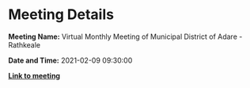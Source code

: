 # Meeting Details

**Meeting Name:** Virtual Monthly Meeting of Municipal District of Adare - Rathkeale

**Date and Time:** 2021-02-09 09:30:00

**<a href="https://www.limerick.ie/council/whats-on/monthly-meeting-municipal-district-adare-rathkeale-65" target="_blank">Link to meeting</a>**
